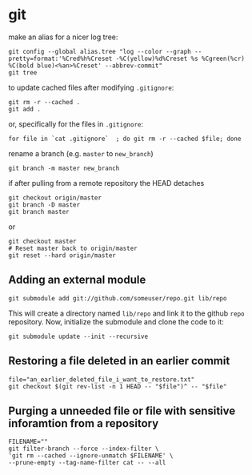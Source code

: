 # git

make an alias for a nicer log tree:

    git config --global alias.tree "log --color --graph --pretty=format:'%Cred%h%Creset -%C(yellow)%d%Creset %s %Cgreen(%cr) %C(bold blue)<%an>%Creset' --abbrev-commit"
    git tree
    
to update cached files after modifying `.gitignore`:

    git rm -r --cached .
    git add .

or, specifically for the files in `.gitignore`:

    for file in `cat .gitignore`  ; do git rm -r --cached $file; done

rename a branch (e.g. `master` to `new_branch`)

    git branch -m master new_branch

if after pulling from a remote repository the HEAD detaches

    git checkout origin/master
    git branch -D master
    git branch master
    
or

    git checkout master
    # Reset master back to origin/master
    git reset --hard origin/master

## Adding an external module

    git submodule add git://github.com/someuser/repo.git lib/repo

This will create a directory named `lib/repo` and link it to the github `repo` repository. Now, initialize the submodule and clone the code to it:

    git submodule update --init --recursive

## Restoring a file deleted in an earlier commit

    file="an_earlier_deleted_file_i_want_to_restore.txt"
    git checkout $(git rev-list -n 1 HEAD -- "$file")^ -- "$file"

## Purging a unneeded file or file with sensitive inforamtion from a repository

    FILENAME=""
    git filter-branch --force --index-filter \
    'git rm --cached --ignore-unmatch $FILENAME' \
    --prune-empty --tag-name-filter cat -- --all
